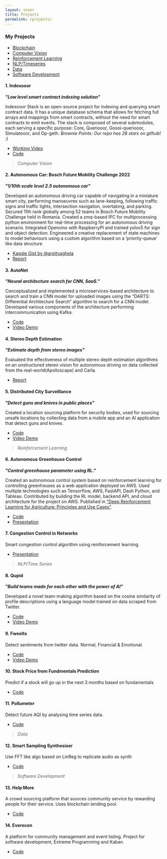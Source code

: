 ```yaml
---
layout: inner
title: Projects
permalink: /projects/
---
```


### My Projects

- [Blockchain](#1-indexooor)
- [Computer Vision](#1-autonet)
- [Reinforcement Learning](#6-autonomous-greenhouse-control)
- [NLP/Timeseries](#8-qupid)
- [Data](#12-smart-sampling-synthesiser)
- [Software Development](#14-everecon)


#### 1. Indexooor

**_"Low level smart contract indexing solution"_**

Indexooor Stack is an open-source project for indexing and querying smart contract data. It has a unique database schema that allows for fetching full arrays and mappings from smart contracts, without the need for smart contracts to emit events. The stack is composed of several submodules, each serving a specific purpose: Core, Queriooor, Goooi-queriooor, Simulatooor, and Op-geth.
*Brownie Points: Our repo has 28 stars on github! :)*

- [Working Video](https://ethglobal.com/showcase/indexooor-2j0f9)
- [Code](https://github.com/indexooor/indexooor-stack)

> _Computer Vision_

<!-- <br> -->

#### 2. Autonomous Car: Bosch Future Mobility Challenge 2022

**_"1/10th scale level 2.5 autonomous car"_**

Developed an autonomous driving car capable of navigating in a miniature smart city, performing manoeuvres such as lane-keeping, following traffic signs and traffic lights, intersection navigation, overtaking, and parking. Secured 11th rank globally among 52 teams in Bosch Future Mobility Challenge held in Romania. Created a zmq-based IPC for multiprocessing python environment for real-time processing for an autonomous driving scenario. Integrated Openvino with RaspberryPI and trained yolov5 for sign and object detection. Engineered a creative replacement of state machines to model behaviours using a custom algorithm based on a ‘priority-queue’ like data structure

- [Kaggle Gist by @arpitvaghela](https://www.kaggle.com/code/arpitvaghela9210/sign-detection-for-bosch-future-mobility-challenge/notebook)
- [Report](https://drive.google.com/file/d/11QEVMVKBsas6qBmj7B8ELXAtcT--a-Yj/view?usp=sharing)

#### 3. AutoNet

**_"Neural architecture search for CNN, SaaS."_**

Conceptualized and implemented a microservices-based architecture to search and train a CNN model for uploaded images using the “DARTS: Differential Architecture Search” algorithm to search for a CNN model. Developed various components of the architecture performing intercommunication using Kafka.

- [Code](https://github.com/arpitvaghela/autoNet)
- [Video Demo](https://youtu.be/icMs8bZsRao)

#### 4. Stereo Depth Estimation

**_"Estimate depth from stereo images"_**

Evaluated the effectiveness of multiple stereo depth estimation algorithms on an unstructured stereo vision for autonomous driving on data collected from the real-world(Apolloscape) and Carla.

- [Report](https://drive.google.com/file/d/11QEVMVKBsas6qBmj7B8ELXAtcT--a-Yj/view?usp=sharing)

#### 5. Distributed City Surveillance

**_"Detect guns and knives in public places"_**

Created a location sourcing platform for security bodies, used for sourcing unsafe locations by collecting data from a mobile app and an AI application that detect guns and knives.

- [Code](https://github.com/Kaushal1011/DistributedCitySureveillanceSystem)
- [Video Demo](https://youtu.be/-DlXvhqaOBI)

> _Reinforcement Learning_

<!-- <br> -->

#### 6. Autonomous Greenhouse Control

**_"Control greenhouse parameter using RL."_**

Created an autonomous control system based on reinforcement learning for controlling greenhouses as a web application deployed on AWS. Used multiple technologies such as Tensorflow, AWS, FastAPI, Dash Python, and Tableau. Contributed by building the RL model, backend API, and cloud architecture for the project on AWS. Published in [“Deep Reinforcement Learning for Agriculture: Principles and Use Cases”](https://link.springer.com/chapter/10.1007/978-981-16-5847-1_4).

- [Code](https://github.com/Kaushal1011/AutonomousGreenhouseControl)
- [Presentation](https://github.com/Kaushal1011/AutonomousGreenhouseControl/blob/main/AOBD_AutonomousGreenhouseControl.pdf)

#### 7. Congestion Control in Networks

Smart congestion control algorithm using reinforcement learning.

- [Presentation](https://docs.google.com/presentation/d/11PuQr1LnJ-OR_AUouXZ6jvsSiNYVokR17L47SHlfkpQ/edit?usp=sharing)

> _NLP/Time Series_

<!-- <br> -->

#### 8. Qupid

**_"Build teams made for each other with the power of AI"_**

Developed a novel team-making algorithm based on the cosine similarity of profile descriptions using a language model trained on data scraped from Twitter.

- [Code](https://github.com/Kaushal1011/Qupid)
- [Video Demo](https://youtu.be/Y8q1dmxS2MY)

#### 9. Fweelts

Detect sentiments from twitter data. Normal, Financial & Emotional.

- [Code](https://github.com/Kaushal1011/Fweelts)
- [Video Demo](https://youtu.be/eIp2K6CeRc0)

#### 10. Stock Price from Fundmentals Prediction

Predict if a stock will go up in the next 3 months based on fundamentals

- [Code](https://github.com/Kaushal1011/CSE523-Machine-Learning-Quantcats)

#### 11. Pollumeter

Detect future AQI by analysing time series data.

- [Code](https://github.com/Kaushal1011/pollumeter)

> _Data_

<!-- <br> -->

#### 12. Smart Sampling Synthesiser

Use FFT like algo based on LinReg to replicate audio as synth

- [Code](https://github.com/Kaushal1011/S3_Smart_Sampling_Synthesiser)

> _Software Development_

<!-- <br> -->

#### 13. Help More

A crowd sourcing platform that sources community service by rewarding people for their service. Uses blockchain lending pool.

- [Code](https://github.com/Kaushal1011/help-more)

#### 14. Everecon

A platform for community management and event listing. Project for software development, Extreme Programming and Kaban.

- [Code](https://github.com/arpitvaghela/EveRecon-api)

